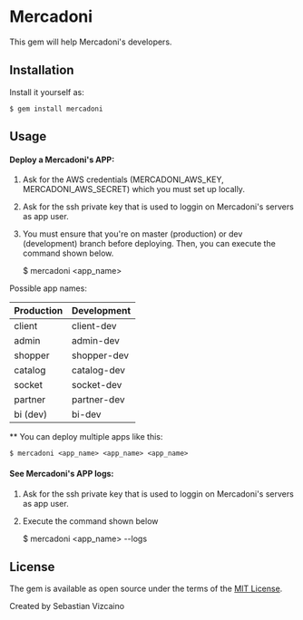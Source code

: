 # Mercadoni

This gem will help Mercadoni's developers. 

## Installation

Install it yourself as:

    $ gem install mercadoni

## Usage

#### Deploy a Mercadoni's APP:

1) Ask for the AWS credentials (MERCADONI_AWS_KEY, MERCADONI_AWS_SECRET) which you must set up locally.

2) Ask for the ssh private key that is used to loggin on Mercadoni's servers as app user.

3) You must ensure that you're on master (production) or dev (development) branch before deploying. Then, you can execute the command shown below.


    $ mercadoni <app_name>

Possible app names:

| Production | Development |
|------------|-------------|
| client     | client-dev  |
| admin      | admin-dev   |
| shopper    | shopper-dev |
| catalog    | catalog-dev |
| socket     | socket-dev  |
| partner    | partner-dev |
| bi (dev)   | bi-dev      |

** You can deploy multiple apps like this:

    $ mercadoni <app_name> <app_name> <app_name>


#### See Mercadoni's APP logs:

1) Ask for the ssh private key that is used to loggin on Mercadoni's servers as app user.

2) Execute the command shown below


    $ mercadoni <app_name> --logs


## License

The gem is available as open source under the terms of the [MIT License](http://opensource.org/licenses/MIT).

Created by Sebastian Vizcaino

